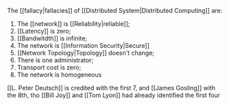 The [[fallacy|fallacies]] of [[Distributed System|Distributed Computing]] are:

1.  The [[network]] is [[Reliability|reliable]];
2. [[Latency]] is zero;
3. [[Bandwitdth]] is infinite;
4. The network is [[Information Security|Secure]]
5.  [[Network Topology|Topology]] doesn't change;
6.  There is one administrator;
7.  Transport cost is zero;
8.  The network is homogeneous

[[L. Peter Deutsch]] is credited with the first 7, and [[James Gosling]] with the 8th, tho [[Bill Joy]] and [[Tom Lyon]] had already identified the first four